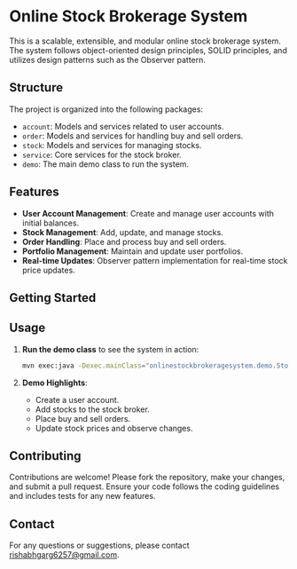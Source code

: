 # Online Stock Brokerage System

This is a scalable, extensible, and modular online stock brokerage system. The system follows object-oriented design principles, SOLID principles, and utilizes design patterns such as the Observer pattern.

## Structure

The project is organized into the following packages:

- `account`: Models and services related to user accounts.
- `order`: Models and services for handling buy and sell orders.
- `stock`: Models and services for managing stocks.
- `service`: Core services for the stock broker.
- `demo`: The main demo class to run the system.

## Features

- **User Account Management**: Create and manage user accounts with initial balances.
- **Stock Management**: Add, update, and manage stocks.
- **Order Handling**: Place and process buy and sell orders.
- **Portfolio Management**: Maintain and update user portfolios.
- **Real-time Updates**: Observer pattern implementation for real-time stock price updates.

## Getting Started

## Usage

1. **Run the demo class** to see the system in action:
    ```sh
    mvn exec:java -Dexec.mainClass="onlinestockbrokeragesystem.demo.StockBrokerageSystemDemo"
    ```

2. **Demo Highlights**:
    - Create a user account.
    - Add stocks to the stock broker.
    - Place buy and sell orders.
    - Update stock prices and observe changes.

## Contributing

Contributions are welcome! Please fork the repository, make your changes, and submit a pull request. Ensure your code follows the coding guidelines and includes tests for any new features.

## Contact

For any questions or suggestions, please contact [rishabhgarg6257@gmail.com](mailto:rishabhgarg6257@gmail.com).
